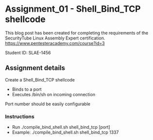 # Assignment_01 - Shell_Bind_TCP shellcode

This blog post has been created for completing the requirements of the SecurityTube Linux Assembly Expert certification.
https://www.pentesteracademy.com/course?id=3

Student ID: SLAE-1456

## Assignment details

Create a Shell_Bind_TCP shellcode
- Binds to a port
- Executes /bin/sh on incoming connection

Port number should be easily configurable

### Instructions

- Run ./compile_bind_shell.sh shell_bind_tcp [port]
- Example: ./compile_bind_shell.sh shell_bind_tcp 1337
